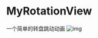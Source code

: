 # MyRotationView
一个简单的转盘跳动动画
![img](https://github.com/LongSh1z/MyRotationView/blob/master/test.gif)
